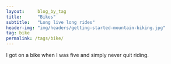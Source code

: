```yaml
---
layout:     blog_by_tag
title:      "Bikes"
subtitle:   "Long live long rides"
header-img: "img/headers/getting-started-mountain-biking.jpg"
tag: bike
permalink: /tags/bike/
---
```


I got on a bike when I was five and simply never quit riding. 